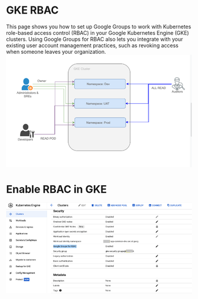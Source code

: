 # GKE RBAC

This page shows you how to set up Google Groups to work with Kubernetes role-based access control (RBAC) in your Google Kubernetes Engine (GKE) clusters. Using Google Groups for RBAC also lets you integrate with your existing user account management practices, such as revoking access when someone leaves your organization.
![Alt text](https://github.com/anhbuicsa/gcp-terraform/blob/master/gke-rbac/images/RBAC.png?raw=true "Title")


# Enable RBAC in GKE
![Alt text](https://github.com/anhbuicsa/gcp-terraform/blob/master/gke-rbac/images/GKE-RBAC.png?raw=true "Title")

